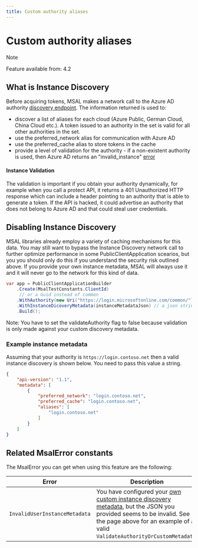 ```yaml
---
title: Custom authority aliases
---
```


# Custom authority aliases

>[!NOTE]
>Feature available from: 4.2

## What is Instance Discovery 

Before acquiring tokens, MSAL makes a network call to the Azure AD authority [discovery endpoint](https://login.microsoftonline.com/common/discovery/instance?api-version=1.1&authorization_endpoint=https%3A%2F%2Flogin.microsoftonline.com%2Fcommon%2Foauth2%2Fv2.0%2Fauthorize). The information returned is used to:

- discover a list of aliases for each cloud (Azure Public, German Cloud, China Cloud etc.). A token issued to an authority in the set is valid for all other authorities in the set. 
- use the preferred_network alias for communication with Azure AD
- use the preferred_cache alias to store tokens in the cache
- provide a level of validation for the authority - if a non-existent authority is used, then Azure AD returns an "invalid_instance" [error](https://login.microsoftonline.com/common/discovery/instance?api-version=1.1&authorization_endpoint=https%3A%2F%2Fbogus.microsoftonline.com%2Fcommon%2Foauth2%2Fv2.0%2Fauthorize) 

#### Instance Validation 

The validation is important if you obtain your authority dynamically, for example when you call a protect API, it returns a 401 Unauthorized HTTP response which can include a header pointing to an authority that is able to generate a token. If the API is hacked, it could advertise an authority that does not belong to Azure AD and that could steal user credentials. 

## Disabling Instance Discovery

MSAL libraries already employ a variety of caching mechanisms for this data. You may still want to bypass the Instance Discovery network call to further optimize performance in some PublicClientApplication scearios, but you you should only do this if you understand the security risk outlined above. If you provide your own instance metadata, MSAL will always use it and it will never go to the network for this kind of data. 

```csharp
var app = PublicClientApplicationBuilder
    .Create(MsalTestConstants.ClientId)
     // or a Guid instead of common
    .WithAuthority(new Uri("https://login.microsoftonline.com/common/"), false) // or a tenanted authority ending in a GUID
    .WithInstanceDicoveryMetadata(instanceMetadataJson) // a json string similar to https://aka.ms/aad-instance-discovery
    .Build();
```

Note: You have to set the validateAuthority flag to false because validation is only made against your custom discovery metadata.

### Example instance metadata

Assuming that your authority is `https://login.contoso.net` then a valid instance discovery is shown below. You need to pass this value a string. 

```json
{
    "api-version": "1.1",
    "metadata": [
        {
            "preferred_network": "login.contoso.net",
            "preferred_cache": "login.contoso.net",
            "aliases": [
                "login.contoso.net"
            ]
        }
    ]
}
```

## Related MsalError constants

The MsalError you can get when using this feature are the following:

Error | Description
----  | ----------
`InvalidUserInstanceMetadata ` | You have configured your [own custom instance discovery metadata](./custom-authority-aliases.md), but the JSON you provided seems to  be invalid. See the page above for an example of a valid `ValidateAuthorityOrCustomMetadata`. | You have configured your own instance metadata, but have been requesting authority validation. You need to set the validate authority flag to false. See [MSAL.NET custom authority aliases](./custom-authority-aliases.md) for more details.
